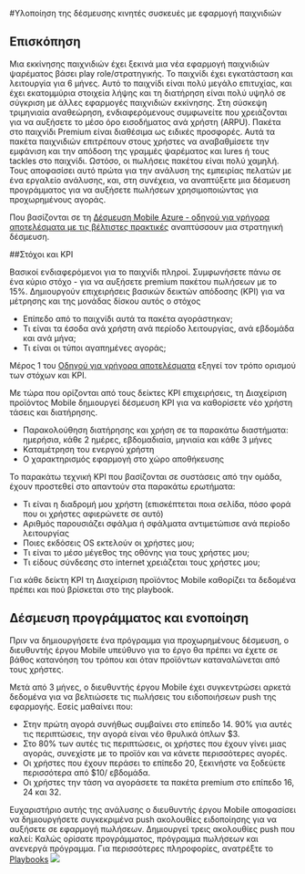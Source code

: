 <properties 
    pageTitle="Azure εφαρμογή Mobile δέσμευση για την εφαρμογή παιχνιδιών"
    description="Σενάριο εφαρμογή παιχνιδιών για την υλοποίηση της δέσμευσης Mobile Azure" 
    services="mobile-engagement" 
    documentationCenter="mobile" 
    authors="piyushjo"
    manager="dwrede"
    editor=""/>

<tags
    ms.service="mobile-engagement"
    ms.devlang="na"
    ms.topic="article"
    ms.tgt_pltfrm="mobile-multiple"
    ms.workload="mobile" 
    ms.date="08/19/2016"
    ms.author="piyushjo"/>

#<a name="implement-mobile-engagement-with-gaming-app"></a>Υλοποίηση της δέσμευσης κινητές συσκευές με εφαρμογή παιχνιδιών

## <a name="overview"></a>Επισκόπηση

Μια εκκίνησης παιχνιδιών έχει ξεκινά μια νέα εφαρμογή παιχνιδιών ψαρέματος βάσει play role/στρατηγικής. Το παιχνίδι έχει εγκατάσταση και λειτουργία για 6 μήνες. Αυτό το παιχνίδι είναι πολύ μεγάλο επιτυχίας, και έχει εκατομμύρια στοιχεία λήψης και τη διατήρηση είναι πολύ υψηλό σε σύγκριση με άλλες εφαρμογές παιχνιδιών εκκίνησης. Στη σύσκεψη τριμηνιαία αναθεώρηση, ενδιαφερόμενους συμφωνείτε που χρειάζονται για να αυξήσετε το μέσο όρο εισοδήματος ανά χρήστη (ARPU). Πακέτα στο παιχνίδι Premium είναι διαθέσιμα ως ειδικές προσφορές. Αυτά τα πακέτα παιχνιδιών επιτρέπουν στους χρήστες να αναβαθμίσετε την εμφάνιση και την απόδοση της γραμμές ψαρέματος και lures ή τους tackles στο παιχνίδι. Ωστόσο, οι πωλήσεις πακέτου είναι πολύ χαμηλή. Τους αποφασίσει αυτό πρώτα για την ανάλυση της εμπειρίας πελατών με ένα εργαλείο ανάλυσης, και, στη συνέχεια, να αναπτύξετε μια δέσμευση προγράμματος για να αυξήσετε πωλήσεων χρησιμοποιώντας για προχωρημένους αγοράς.

Που βασίζονται σε τη [Δέσμευση Mobile Azure - οδηγού για γρήγορα αποτελέσματα με τις βέλτιστες πρακτικές](mobile-engagement-getting-started-best-practices.md) αναπτύσσουν μια στρατηγική δέσμευση.

##<a name="objectives-and-kpis"></a>Στόχοι και KPI

Βασικοί ενδιαφερόμενοι για το παιχνίδι πληροί. Συμφωνήσετε πάνω σε ένα κύριο στόχο - για να αυξήσετε premium πακέτου πωλήσεων με το 15%. Δημιουργούν επιχειρήσεις βασικών δεικτών απόδοσης (KPI) για να μέτρησης και της μονάδας δίσκου αυτός ο στόχος

* Επίπεδο από το παιχνίδι αυτά τα πακέτα αγοράστηκαν;
* Τι είναι τα έσοδα ανά χρήστη ανά περίοδο λειτουργίας, ανά εβδομάδα και ανά μήνα;
* Τι είναι οι τύποι αγαπημένες αγοράς;

Μέρος 1 του [Οδηγού για γρήγορα αποτελέσματα](mobile-engagement-getting-started-best-practices.md) εξηγεί τον τρόπο ορισμού των στόχων και KPI. 

Με τώρα που ορίζονται από τους δείκτες KPI επιχειρήσεις, τη Διαχείριση προϊόντος Mobile δημιουργεί δέσμευση KPI για να καθορίσετε νέο χρήστη τάσεις και διατήρησης.

* Παρακολούθηση διατήρησης και χρήση σε τα παρακάτω διαστήματα: ημερήσια, κάθε 2 ημέρες, εβδομαδιαία, μηνιαία και κάθε 3 μήνες
* Καταμέτρηση του ενεργού χρήστη
* Ο χαρακτηρισμός εφαρμογή στο χώρο αποθήκευσης

Το παρακάτω τεχνική KPI που βασίζονται σε συστάσεις από την ομάδα, έχουν προστεθεί στο απαντούν στα παρακάτω ερωτήματα:

* Τι είναι η διαδρομή μου χρήστη (επισκέπτεται ποια σελίδα, πόσο φορά που οι χρήστες αφιερώνετε σε αυτό)
* Αριθμός παρουσιάζει σφάλμα ή σφάλματα αντιμετώπισε ανά περίοδο λειτουργίας
* Ποιες εκδόσεις OS εκτελούν οι χρήστες μου;
* Τι είναι το μέσο μέγεθος της οθόνης για τους χρήστες μου;
* Τι είδους σύνδεσης στο internet χρειάζεται τους χρήστες μου;

Για κάθε δείκτη KPI τη Διαχείριση προϊόντος Mobile καθορίζει τα δεδομένα πρέπει και πού βρίσκεται στο της playbook.

## <a name="engagement-program-and-integration"></a>Δέσμευση προγράμματος και ενοποίηση

Πριν να δημιουργήσετε ένα πρόγραμμα για προχωρημένους δέσμευση, ο διευθυντής έργου Mobile υπεύθυνο για το έργο θα πρέπει να έχετε σε βάθος κατανόηση του τρόπου και όταν προϊόντων καταναλώνεται από τους χρήστες.

Μετά από 3 μήνες, ο διευθυντής έργου Mobile έχει συγκεντρώσει αρκετά δεδομένα για να βελτιώσετε τις πωλήσεις του ειδοποιήσεων push της εφαρμογής. Εσείς μαθαίνει που:

* Στην πρώτη αγορά συνήθως συμβαίνει στο επίπεδο 14. 90% για αυτές τις περιπτώσεις, την αγορά είναι νέο θρυλικά όπλων $3.
* Στο 80% των αυτές τις περιπτώσεις, οι χρήστες που έχουν γίνει μιας αγοράς, συνεχίστε με το προϊόν και να κάνετε περισσότερες αγορές.
* Οι χρήστες που έχουν περάσει το επίπεδο 20, ξεκινήστε να ξοδεύετε περισσότερα από $10/ εβδομάδα.
* Οι χρήστες την τάση να αγοράσετε τα πακέτα premium στο επίπεδο 16, 24 και 32.

Ευχαριστήριο αυτής της ανάλυσης ο διευθυντής έργου Mobile αποφασίσει να δημιουργήσετε συγκεκριμένα push ακολουθίες ειδοποίησης για να αυξήσετε σε εφαρμογή πωλήσεων. Δημιουργεί τρεις ακολουθίες push που καλεί: Καλώς ορίσατε προγράμματος, πρόγραμμα πωλήσεων και ανενεργά πρόγραμμα. Για περισσότερες πληροφορίες, ανατρέξτε το [Playbooks](https://github.com/Azure/azure-mobile-engagement-samples/tree/master/Playbooks)
    ![][1]

<!--Image references-->

[1]: ./media/mobile-engagement-game-scenario/notification-scenario.png

<!--Link references-->
